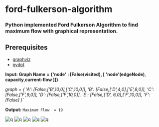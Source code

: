 # ford-fulkerson-algorithm
### Python implemented Ford Fulkerson Algorithm to find maximum flow with graphical representation.

## Prerequisites ##

* [graphviz](https://pypi.org/project/graphviz/)
* [pydot](https://pypi.org/project/pydot/)


__Input:__
    __Graph Name__ __= {'node'__ __: [False(visited), [__ __'node'(edgeNode)__, __capacity__,__current-flow ]]}__

    
   _graph = {
    'A': [False,['B',10,0],['C',10,0]],
    'B': [False,['D',4,0],['E',8,0]],
    'C': [False,['F',9,0]],
    'D': [False,['F',10,0]],
    'E': [False,['D', 6,0],['F',10,0]],
    'F': [False]
}`_

__Output:__
  `Maximum Flow  = 19`

![q](https://github.com/linxnerd/ford-fulkerson-algorithm/blob/master/Graphs/0.png)
![q](https://github.com/linxnerd/ford-fulkerson-algorithm/blob/master/Graphs/1.png)
![q](https://github.com/linxnerd/ford-fulkerson-algorithm/blob/master/Graphs/2.png)
![q](https://github.com/linxnerd/ford-fulkerson-algorithm/blob/master/Graphs/3.png)
![q](https://github.com/linxnerd/ford-fulkerson-algorithm/blob/master/Graphs/4.png)
